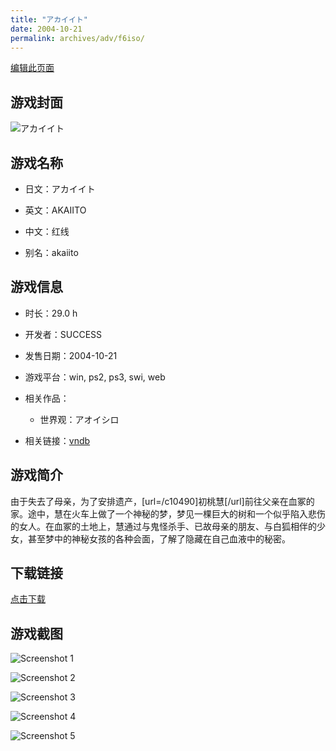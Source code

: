 ```yaml
---
title: "アカイイト"
date: 2004-10-21
permalink: archives/adv/f6iso/
---
```

[编辑此页面](https://github.com/ACG-3/ADV3-source/blob/main/source/_posts/%E3%82%A2%E3%82%AB%E3%82%A4%E3%82%A4%E3%83%88.md)

## 游戏封面

![アカイイト](https://pan.timero.xyz/d/onedrive/img_lib_001/%E3%82%A2%E3%82%AB%E3%82%A4%E3%82%A4%E3%83%88_cover.avif)


## 游戏名称

- 日文：アカイイト
- 英文：AKAIITO
- 中文：红线

- 别名：akaiito


## 游戏信息

- 时长：29.0 h
- 开发者：SUCCESS
- 发售日期：2004-10-21
- 游戏平台：win, ps2, ps3, swi, web
- 相关作品：
   - 世界观：アオイシロ

- 相关链接：[vndb](https://vndb.org/v98)


## 游戏简介

由于失去了母亲，为了安排遗产，[url=/c10490]初桃慧[/url]前往父亲在血冢的家。途中，慧在火车上做了一个神秘的梦，梦见一棵巨大的树和一个似乎陷入悲伤的女人。在血冢的土地上，慧通过与鬼怪杀手、已故母亲的朋友、与白狐相伴的少女，甚至梦中的神秘女孩的各种会面，了解了隐藏在自己血液中的秘密。




## 下载链接

[点击下载](https://pan.timero.xyz/onedrive/adv_lib_001/%E3%82%A2%E3%82%AB%E3%82%A4%E3%82%A4%E3%83%88)


## 游戏截图


![Screenshot 1](https://pan.timero.xyz/d/onedrive/img_lib_001/%E3%82%A2%E3%82%AB%E3%82%A4%E3%82%A4%E3%83%88_Screenshot_1.avif)

![Screenshot 2](https://pan.timero.xyz/d/onedrive/img_lib_001/%E3%82%A2%E3%82%AB%E3%82%A4%E3%82%A4%E3%83%88_Screenshot_2.avif)

![Screenshot 3](https://pan.timero.xyz/d/onedrive/img_lib_001/%E3%82%A2%E3%82%AB%E3%82%A4%E3%82%A4%E3%83%88_Screenshot_3.avif)

![Screenshot 4](https://pan.timero.xyz/d/onedrive/img_lib_001/%E3%82%A2%E3%82%AB%E3%82%A4%E3%82%A4%E3%83%88_Screenshot_4.avif)

![Screenshot 5](https://pan.timero.xyz/d/onedrive/img_lib_001/%E3%82%A2%E3%82%AB%E3%82%A4%E3%82%A4%E3%83%88_Screenshot_5.avif)

